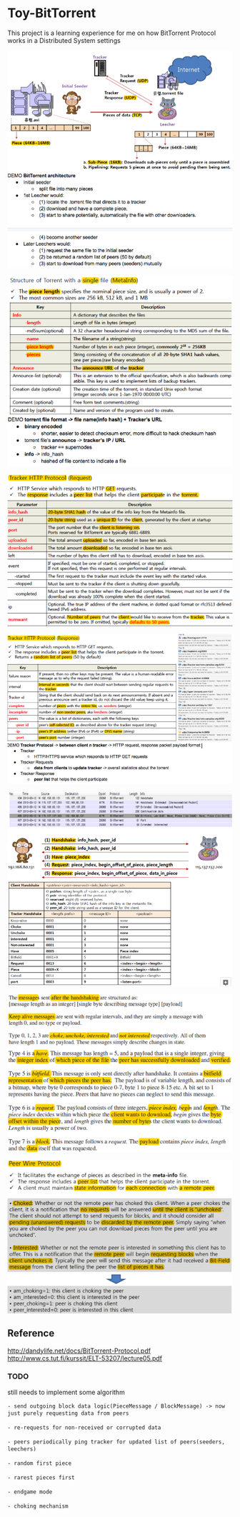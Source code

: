 # Toy-BitTorrent

This project is a learning experience for me on how BitTorrent Protocol works in a Distributed System settings


![alt text](https://raw.githubusercontent.com/stevealbertwong/Toy-BitTorrent/master/media/BitTorrent-architecture.png)

![alt text](https://raw.githubusercontent.com/stevealbertwong/Toy-BitTorrent/master/media/torrent-file-format.png)

![alt text](https://raw.githubusercontent.com/stevealbertwong/Toy-BitTorrent/master/media/tracker-request.png)

![alt text](https://raw.githubusercontent.com/stevealbertwong/Toy-BitTorrent/master/media/tracker-response.png)

![alt text](https://raw.githubusercontent.com/stevealbertwong/Toy-BitTorrent/master/media/p2p.png)

![alt text](https://raw.githubusercontent.com/stevealbertwong/Toy-BitTorrent/master/media/p2p-2.png)

![alt text](https://raw.githubusercontent.com/stevealbertwong/Toy-BitTorrent/master/media/p2p-3.png)


## Reference
http://dandylife.net/docs/BitTorrent-Protocol.pdf
http://www.cs.tut.fi/kurssit/ELT-53207/lecture05.pdf



### TODO

still needs to implement some algorithm 

```
- send outgoing block data logic(PieceMessage / BlockMessage) -> now just purely requesting data from peers

- re-requests for non-received or corrupted data

- peers periodically ping tracker for updated list of peers(seeders, leechers)

- random first piece

- rarest pieces first 

- endgame mode

- choking mechanism
```
